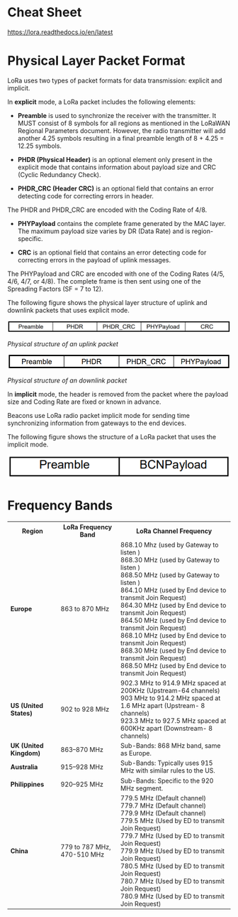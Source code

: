 # Cheat Sheet

https://lora.readthedocs.io/en/latest

# Physical Layer Packet Format

LoRa uses two types of packet formats for data transmission: explicit and implicit.

In **explicit** mode, a LoRa packet includes the following elements:

* **Preamble** is used to synchronize the receiver with the transmitter. It MUST consist of 8 symbols for all regions as mentioned in the LoRaWAN Regional Parameters document. However, the radio transmitter will add another 4.25 symbols resulting in a final preamble length of 8 + 4.25 = 12.25 symbols.

* **PHDR (Physical Header)** is an optional element only present in the explicit mode that contains information about payload size and CRC (Cyclic Redundancy Check).

* **PHDR_CRC (Header CRC)** is an optional field that contains an error detecting code for correcting errors in header.

The PHDR and PHDR_CRC are encoded with the Coding Rate of 4/8.

* **PHYPayload** contains the complete frame generated by the MAC layer. The maximum payload size varies by DR (Data Rate) and is region-specific.

* **CRC** is an optional field that contains an error detecting code for correcting errors in the payload of uplink messages.

The PHYPayload and CRC are encoded with one of the Coding Rates (4/5, 4/6, 4/7, or 4/8). The complete frame is then sent using one of the Spreading Factors (SF = 7 to 12).

The following figure shows the physical layer structure of uplink and downlink packets that uses explicit mode.

![image](./physical-structure-uplink-packet.png)

*Physical structure of an uplink packet*

![image](./physical-structure-downplink-packet.png)

*Physical structure of an downlink packet*

In **implicit** mode, the header is removed from the packet where the payload size and Coding Rate are fixed or known in advance.

Beacons use LoRa radio packet implicit mode for sending time synchronizing information from gateways to the end devices.

The following figure shows the structure of a LoRa packet that uses the implicit mode.

![image](./LoRa-packet-implicit-mode.png)


# Frequency Bands

<table>
<tbody><tr><!-- Row 1 -->
<th><b>Region</b></th><!-- Col 1 -->
<th><b>LoRa Frequency Band</b></th><!-- Col 2 -->
<th><b>LoRa Channel Frequency</b></th><!-- Col 3 -->
</tr>
<tr><!-- Row 2 -->
<td><b>Europe</b></td><!-- Col 1 -->
<td> 863 to 870 MHz</td><!-- Col 2 -->
<td>
868.10 Mhz (used by Gateway to listen ) <br>
868.30 MHz (used by Gateway to listen )<br>
868.50 MHz (used by Gateway to listen ) <br>
864.10 MHz (used by End device to transmit Join Request)<br>
864.30 MHz (used by End device to transmit Join Request)<br>
864.50 MHz (used by End device to transmit Join Request)<br>
868.10 MHz (used by End device to transmit Join Request)<br>
868.30 MHz (used by End device to transmit Join Request)<br>
868.50 MHz (used by End device to transmit Join Request)<br>
</td><!-- Col 3 -->
</tr>
<tr><!-- Row 2 -->
<td><b>US (United States)</b></td><!-- Col 1 -->
<td> 902 to 928 MHz</td><!-- Col 2 -->
<td> 902.3 MHz to 914.9 MHz spaced at 200KHz (Upstream-64 channels) <br>
903 MHz to 914.2 MHz spaced at 1.6 MHz apart (Upstream- 8 channels)  <br>
923.3 MHz to 927.5 MHz spaced at 600KHz apart (Downstream- 8 channels) </td><!-- Col 3 -->
</tr>
<tr><!-- Row 2 -->
<td><b>UK (United Kingdom)</b></td><!-- Col 1 -->
<td>863–870 MHz </td><!-- Col 2 -->
<td>Sub-Bands: 868 MHz band, same as Europe. </td><!-- Col 3 -->
</tr>
<tr><!-- Row 2 -->
<td><b>Australia</b> </td><!-- Col 1 -->
<td>915–928 MHz </td><!-- Col 2 -->
<td>Sub-Bands: Typically uses 915 MHz with similar rules to the US. </td><!-- Col 3 -->
</tr>
<tr><!-- Row 2 -->
<td><b>Philippines</b> </td><!-- Col 1 -->
<td> 920–925 MHz </td><!-- Col 2 -->
<td> Sub-Bands: Specific to the 920 MHz segment.</td><!-- Col 3 -->
</tr>
<tr><!-- Row 2 -->
<td><b>China</b></td><!-- Col 1 -->
<td> 779 to 787 MHz, 470-510 MHz </td><!-- Col 2 -->
<td>  779.5 MHz (Default channel) <br>
779.7 MHz (Default channel)  <br>
779.9 MHz (Default channel)  <br>
779.5 MHz (Used by ED to transmit Join Request)<br>
779.7 MHz (Used by ED to transmit Join Request)<br>
779.9 MHz (Used by ED to transmit Join Request)<br>
780.5 MHz (Used by ED to transmit Join Request)<br>
780.7 MHz (Used by ED to transmit Join Request)<br>
780.9 MHz (Used by ED to transmit Join Request)<br>
</td><!-- Col 3 -->
</tr>
</tbody></table>